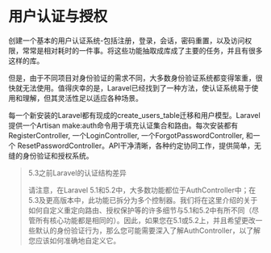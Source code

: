 # 用户认证与授权

创建一个基本的用户认证系统-包括注册，登录，会话，密码重置，以及访问权限，常常是相对耗时的一件事。将这些功能抽取成库成了主要的任务，并且有很多这样的库。

但是，由于不同项目对身份验证的需求不同，大多数身份验证系统都变得笨重，很快就无法使用。值得庆幸的是，Laravel已经找到了一种方法，使认证系统易于使用和理解，但其灵活性足以适应各种场景。

每一个新安装的Laravel都有现成的create\_users\_table迁移和用户模型。Laravel提供一个Artisan make:auth命令用于填充认证集合和路由。每次安装都有RegisterController, 一个LoginController, 一个ForgotPasswordController, 和一个 ResetPasswordController。API干净清晰，各种约定协同工作，提供简单，无缝的身份验证和授权系统。

> 5.3之前Laravel的认证结构差异
>
> 请注意，在Laravel 5.1和5.2中，大多数功能都位于AuthController中；在5.3及更高版本中，此功能已拆分为多个控制器。我们将在这里介绍的关于如何自定义重定向路由、授权保护等的许多细节与5.1和5.2中有所不同（尽管所有核心功能都是相同的）。因此，如果您在5.1或5.2上，并且希望更改一些默认的身份验证行为，那么您可能需要深入了解AuthController，以了解您应该如何准确地自定义它。

